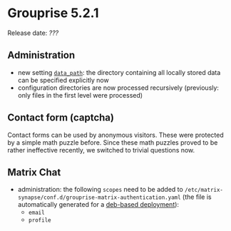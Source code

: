 # Grouprise 5.2.1

Release date: *???*


## Administration

* new setting [`data_path`](../administration/configuration/options.html#data-path):
  the directory containing all locally stored data can be specified explicitly now
* configuration directories are now processed recursively (previously: only files in the first level were processed)


## Contact form (captcha)

Contact forms can be used by anonymous visitors.
These were protected by a simple math puzzle before.
Since these math puzzles proved to be rather ineffective recently, we switched to trivial questions now.


## Matrix Chat

* administration: the following `scopes` need to be added to
  `/etc/matrix-synapse/conf.d/grouprise-matrix-authentication.yaml`
  (the file is automatically generated for a [deb-based deployment](../deployment/deb)):
    * `email`
    * `profile`
